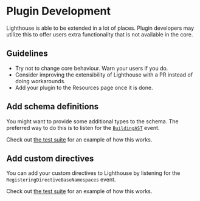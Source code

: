 # Plugin Development

Lighthouse is able to be extended in a lot of places. Plugin developers
may utilize this to offer users extra functionality that is not available in the core.

## Guidelines

- Try not to change core behaviour. Warn your users if you do.
- Consider improving the extensibility of Lighthouse with a PR instead of doing workarounds.
- Add your plugin to the Resources page once it is done.

## Add schema definitions

You might want to provide some additional types to the schema. The preferred way to
do this is to listen for the [`BuildingAST`](../api-reference/events.md#buildingast) event.

Check out [the test suite](https://github.com/nuwave/lighthouse/tree/master/tests/Integration/Events/BuildingASTTest.php)
for an example of how this works.

## Add custom directives

You can add your custom directives to Lighthouse by listening for the `RegisteringDirectiveBaseNamespaces` event.

Check out [the test suite](https://github.com/nuwave/lighthouse/tree/master/tests/Integration/Events/RegisteringDirectiveBaseNamespacesTest.php)
for an example of how this works.
